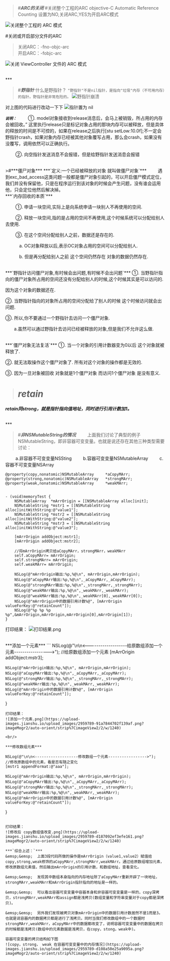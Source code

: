 >#***ARC的关闭***
#关闭整个工程的ARC
>objective-C Automatic Reference Counting 设置为NO,关闭ARC,YES为开启ARC模式

![关闭整个工程的 ARC 模式](https://upload-images.jianshu.io/upload_images/2959789-5dcc3c0c3ec1c1c8.png?imageMogr2/auto-orient/strip%7CimageView2/2/w/1240)


#关闭或开启部分文件的ARC
>关闭ARC：-fno-objc-arc<br/>
开启ARC：-fobjc-arc

![关闭 ViewController 文件的 ARC 模式](https://upload-images.jianshu.io/upload_images/2959789-aac8c91b35231361.png?imageMogr2/auto-orient/strip%7CimageView2/2/w/1240)

<br/>
***
<br/>

>#***野指针***
什么是野指针？
`"野指针"不是nil指针，是指向"垃圾"内存（不可用内存）的指针。野指针是非常危险的。`
![野指针崩溃](https://upload-images.jianshu.io/upload_images/2959789-12eb2ba4a548efee.png?imageMogr2/auto-orient/strip%7CimageView2/2/w/1240)

对上图的代码进行改动一下下
![指针置为 nil](https://upload-images.jianshu.io/upload_images/2959789-769dec7d9419e6ca.png?imageMogr2/auto-orient/strip%7CimageView2/2/w/1240)


***`说明：`***
&emsp;&emsp; ①.  model对象接收到release消息后，会马上被销毁，所占用的内存会被回收。” 这里执行release只是标记对象占用的那块内存可以被释放，但是具体的释放的时间是不可控的，如果在release之后执行[stu setLow:10.0f];不一定会野指针crash，如果对象内存已经被其他对象覆写占用，那么会crash，如果没有没覆写，调用依然可以正确执行。

&emsp;&emsp; ②. 向空指针发送消息不会报错，但是给野指针发送消息会报错

<br/>
>#***僵尸对象***
***`定义:一个已经被释放的对象 就叫做僵尸对象`***
&emsp;&emsp;  遇到exc_bad_access这类问题一般都是僵尸对象引起的，可以开启僵尸模式定位，我们并没有保留他，只是在程序运行到该对象的时候会产生问题，没有谁会运用他，只会定位他然后解决掉。

<br/>
***`内存回收的本质`***

&emsp;&emsp;  ①.  申请一块空间,实际上是向系统申请一块别人不再使用的空间.

&emsp;&emsp;  ②.  释放一块空间,指的是占用的空间不再使用,这个时候系统可以分配给别人去使用.

&emsp;&emsp;  ③.  在这个空间分配给别人之前，数据还是存在的.

   &emsp;&emsp;   a.  OC对象释放以后,表示OC对象占用的空间可以分配给别人.

   &emsp;&emsp;   b.  但是再分配给别人之前 这个空间仍然存在 对象的数据仍然存在.

<br/>
***`野指针访问僵尸对象,有时候会出问题,有时候不会出问题`***
①. 当野指针指向的僵尸对象所占用的空间还没有分配给别人的时候,这个时候其实是可以访问的.

因为这个对象的数据还在.

②. 当野指针指向的对象所占用的空间分配给了别人的时候 这个时候访问就会出问题.

③. 所以,你不要通过一个野指针去访问一个僵尸对象.

       a.虽然可以通过野指针去访问已经被释放的对象,但是我们不允许这么做.

<br/>
***`僵尸对象无法复活`***
①. 当一个对象的引用计数器变为0以后 这个对象就被释放了.

②. 就无法取操作这个僵尸对象了. 所有对这个对象的操作都是无效的.

③. 因为一旦对象被回收 对象就是1个僵尸对象 而访问1个僵尸对象 是没有意义.



># ***retain***
***retain同strong，就是指针指向值地址，同时进行引用计数加1。***


<br/>
***
<br/>


>#***非NSMutableString的情况***
&emsp;&emsp; 上面我们讨论了典型的例子NSMutableString，即非容器可变变量。也就是说还存在其他三种类型需要讨论：

&emsp;&emsp; a.非容器不可变变量NSSting
&emsp;&emsp; b.容器可变变量NSMutableArray
&emsp;&emsp; c.容器不可变变量NSArray




```
@property(copy,nonatomic)NSMutableArray     *aCopyMArr;
@property(strong,nonatomic)NSMutableArray   *strongMArr;
@property(weak,nonatomic)NSMutableArray     *weakMArr;


- (void)memoryTest {
    NSMutableArray  *mArrOrigin = [[NSMutableArray alloc]init];
    NSMutableString *mstr1 = [[NSMutableString alloc]initWithString:@"value1"];
    NSMutableString *mstr2 = [[NSMutableString alloc]initWithString:@"value2"];
    NSMutableString *mstr3 = [[NSMutableString alloc]initWithString:@"value3"];
    
    [mArrOrigin addObject:mstr1];
    [mArrOrigin addObject:mstr2];
    
    //将mArrOrigin拷贝给aCopyMArr，strongMArr，weakMArr
    self.aCopyMArr= mArrOrigin;
    self.strongMArr= mArrOrigin;
    self.weakMArr= mArrOrigin;
    
    NSLog(@"mArrOrigin输出:%p,%@\n", mArrOrigin,mArrOrigin);
    NSLog(@"aCopyMArr输出:%p,%@\n",_aCopyMArr,_aCopyMArr);
    NSLog(@"strongMArr输出:%p,%@\n",_strongMArr,_strongMArr);
    NSLog(@"weakMArr输出:%p,%@\n",_weakMArr,_weakMArr);
    NSLog(@"weakMArr输出:%p,%@\n",_weakMArr[0],_weakMArr[0]);
    NSLog(@"mArrOrigin中的数据引用计数%@", [mArrOrigin valueForKey:@"retainCount"]);
    NSLog(@"%p %p %p %p",&mArrOrigin,mArrOrigin,mArrOrigin[0],mArrOrigin[1]);
}
```
打印结果：
![打印结果.png](https://upload-images.jianshu.io/upload_images/2959789-67a1937f524d00b1.png?imageMogr2/auto-orient/strip%7CimageView2/2/w/1240)

<br/>
***添加一个元素***
```
NSLog(@"\n\n<-------------------给原数组添加一个元素----------------->");
    //给原数组添加一个元素
    [mArrOrigin addObject:mstr3];
    
    NSLog(@"mArrOrigin输出:%p,%@\n", mArrOrigin,mArrOrigin);
    NSLog(@"aCopyMArr输出:%p,%@\n",_aCopyMArr,_aCopyMArr);
    NSLog(@"strongMArr输出:%p,%@\n",_strongMArr,_strongMArr);
    NSLog(@"weakMArr输出:%p,%@\n",_weakMArr,_weakMArr);
    NSLog(@"mArrOrigin中的数据引用计数%@", [mArrOrigin valueForKey:@"retainCount"]);
}
```
打印结果：
![添加一个元素.png](https://upload-images.jianshu.io/upload_images/2959789-91a7844702f139af.png?imageMogr2/auto-orient/strip%7CimageView2/2/w/1240)

<br/>

***修改数组元素***
```
    NSLog(@"\n\n<-------------------修改数组一个元素----------------->");
    //修改原数组中的元素，看是否有随之变化
    [mstr1 appendFormat:@"aaa"];
    
    NSLog(@"mArrOrigin输出:%p,%@\n", mArrOrigin,mArrOrigin);
    NSLog(@"aCopyMArr输出:%p,%@\n",_aCopyMArr,_aCopyMArr);
    NSLog(@"strongMArr输出:%p,%@\n",_strongMArr,_strongMArr);
    NSLog(@"weakMArr输出:%p,%@\n",_weakMArr,_weakMArr);
    NSLog(@"mArrOrigin中的数据引用计数%@", [mArrOrigin valueForKey:@"retainCount"]);
}
```

打印结果：
![修改后 copy数组值改变.png](https://upload-images.jianshu.io/upload_images/2959789-d187092ef3efe161.png?imageMogr2/auto-orient/strip%7CimageView2/2/w/1240)

***`综合上述：`***
&emsp;&emsp;  上面3段代码所做的操作是mArrOrigin（value1,value2）赋值给copy,strong,weak修饰的aCopyMArr,strongMArr,weakMArr。通过给原数组增加元素，修改原数组元素值，然后输出mArrOrigin的引用计数，和数组地址，查看变化。

&emsp;&emsp;  发现其中数组本身指向的内存地址除了aCopyMArr重新开辟了一块地址，strongMArr,weakMArr和mArrOrigin指针指向的地址是一样的。

&emsp;&emsp;  可以看出容器可变变量中容器本身和非容器可变变量是一样的，copy深拷贝，strongMArr,weakMArr和assign都是浅拷贝(数组变量和字符串变量对于copy都是深拷贝)。

&emsp;&emsp;  另外我们发现被拷贝对象mArrOrigin中的数据引用计数居然不是1而是3。也就是说容器内的数据拷贝都是进行了浅拷贝。同时当我们修改数组中的一个数据时strongMArr,weakMArr，aCopyMArr中的数据都改变了，说明容器可变变量中的数据在拷贝的时候都是浅拷贝(数组中的元素数据是浅拷贝，在copy，stong，weak中)。

容器可变变量的拷贝结构如下图
![copy，strong， weak 在容器可变变量中的内存情况](https://upload-images.jianshu.io/upload_images/2959789-d108a50e25a9095a.png?imageMogr2/auto-orient/strip%7CimageView2/2/w/1240)





























